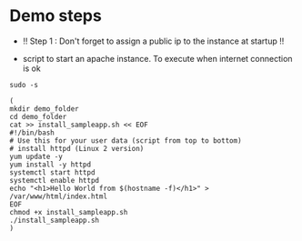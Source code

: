 # Demo steps

* !! Step 1 : Don't forget to assign a public ip to the instance at startup !!

* script to start an apache instance. To execute when internet connection is ok

```
sudo -s
```

```
(
mkdir demo_folder
cd demo_folder
cat >> install_sampleapp.sh << EOF
#!/bin/bash
# Use this for your user data (script from top to bottom)
# install httpd (Linux 2 version)
yum update -y
yum install -y httpd
systemctl start httpd
systemctl enable httpd
echo "<h1>Hello World from $(hostname -f)</h1>" > /var/www/html/index.html
EOF
chmod +x install_sampleapp.sh
./install_sampleapp.sh
)
```